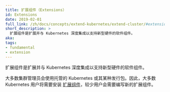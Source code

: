 ```yaml
---
title: 扩展组件（Extensions）
id: Extensions
date: 2019-02-01
full_link: /zh/docs/concepts/extend-kubernetes/extend-cluster/#extensions
short_description: >
  扩展组件是扩展并与 Kubernetes 深度集成以支持新型硬件的软件组件。
aka:
tags:
- fundamental
- extension
---
```

  扩展组件是扩展并与 Kubernetes 深度集成以支持新型硬件的软件组件。

<!--
---
title: Extensions
id: Extensions
date: 2019-02-01
full_link: /docs/concepts/extend-kubernetes/extend-cluster/#extensions
short_description: >
  Extensions are software components that extend and deeply integrate with Kubernetes to support new types of hardware.

aka:
tags:
- fundamental
- extension
---
 Extensions are software components that extend and deeply integrate with Kubernetes to support new types of hardware.
-->

<!--more-->

<!--
Most cluster administrators will use a hosted or distribution instance of Kubernetes. As a result, most Kubernetes users will need to install [extensions](/docs/concepts/extend-kubernetes/extend-cluster/#extensions) and fewer will need to author new ones.
-->

大多数集群管理员会使用托管的 Kubernetes 或其某种发行包。因此，大多数 Kubernetes 用户将需要安装 [扩展组件](/docs/concepts/extend-kubernetes/extend-cluster/#extensions)，较少用户会需要编写新的扩展组件。